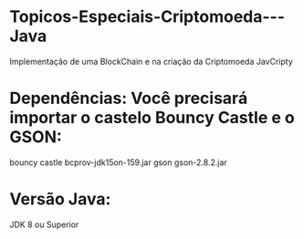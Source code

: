 # Topicos-Especiais-Criptomoeda---Java
Implementação de uma BlockChain e na criação da Criptomoeda JavCripty
# Dependências: Você precisará importar o castelo Bouncy Castle e o GSON:
bouncy castle bcprov-jdk15on-159.jar
gson gson-2.8.2.jar
# Versão Java:
JDK 8 ou Superior

